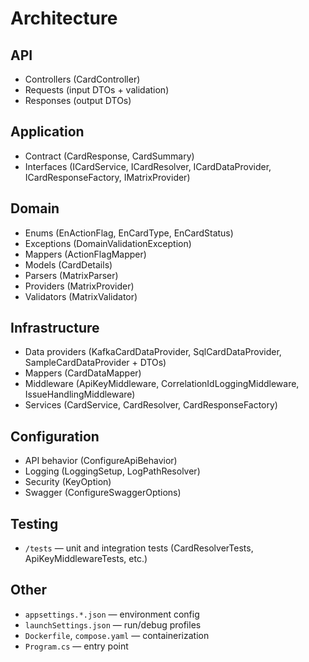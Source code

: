 # Architecture

## API
- Controllers (CardController)
- Requests (input DTOs + validation)
- Responses (output DTOs)

## Application
- Contract (CardResponse, CardSummary)
- Interfaces (ICardService, ICardResolver, ICardDataProvider, ICardResponseFactory, IMatrixProvider)

## Domain
- Enums (EnActionFlag, EnCardType, EnCardStatus)
- Exceptions (DomainValidationException)
- Mappers (ActionFlagMapper)
- Models (CardDetails)
- Parsers (MatrixParser)
- Providers (MatrixProvider)
- Validators (MatrixValidator)

## Infrastructure
- Data providers (KafkaCardDataProvider, SqlCardDataProvider, SampleCardDataProvider + DTOs)
- Mappers (CardDataMapper)
- Middleware (ApiKeyMiddleware, CorrelationIdLoggingMiddleware, IssueHandlingMiddleware)
- Services (CardService, CardResolver, CardResponseFactory)

## Configuration
- API behavior (ConfigureApiBehavior)
- Logging (LoggingSetup, LogPathResolver)
- Security (KeyOption)
- Swagger (ConfigureSwaggerOptions)

## Testing
- `/tests` — unit and integration tests (CardResolverTests, ApiKeyMiddlewareTests, etc.)

## Other
- `appsettings.*.json` — environment config
- `launchSettings.json` — run/debug profiles
- `Dockerfile`, `compose.yaml` — containerization
- `Program.cs` — entry point

